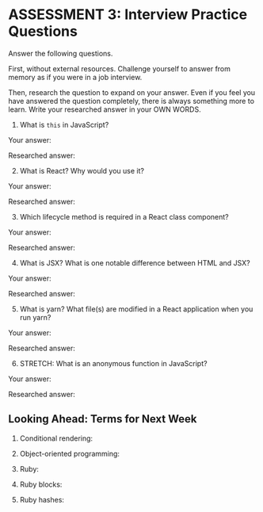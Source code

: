 # ASSESSMENT 3: Interview Practice Questions

Answer the following questions.

First, without external resources. Challenge yourself to answer from memory as if you were in a job interview.

Then, research the question to expand on your answer. Even if you feel you have answered the question completely, there is always something more to learn. Write your researched answer in your OWN WORDS.


1. What is `this` in JavaScript?

  Your answer:

  Researched answer:



2. What is React? Why would you use it?

  Your answer:

  Researched answer:



3. Which lifecycle method is required in a React class component?

  Your answer:

  Researched answer:



4. What is JSX? What is one notable difference between HTML and JSX?

  Your answer:

  Researched answer:



5. What is yarn? What file(s) are modified in a React application when you run yarn?

  Your answer:

  Researched answer:



6. STRETCH: What is an anonymous function in JavaScript?

  Your answer:

  Researched answer:


## Looking Ahead: Terms for Next Week

1. Conditional rendering:

2. Object-oriented programming:

3. Ruby:

4. Ruby blocks:

5. Ruby hashes:
